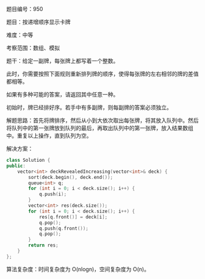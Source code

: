 题目编号：950

题目：按递增顺序显示卡牌

难度：中等

考察范围：数组、模拟

题干：给定一副牌，每张牌上都写着一个整数。

此时，你需要按照下面规则重新排列牌的顺序，使得每张牌的左右相邻的牌的差值都相等。

如果有多种可能的答案，请返回其中任意一种。

初始时，牌已经排好序。若手中有多副牌，则每副牌的答案必须独立。

解题思路：首先将牌排序，然后从小到大依次取出每张牌，将其放入队列中。然后将队列中的第一张牌放到队列的最后，再取出队列中的第一张牌，放入结果数组中。重复以上操作，直到队列为空。

解决方案：

```cpp
class Solution {
public:
    vector<int> deckRevealedIncreasing(vector<int>& deck) {
        sort(deck.begin(), deck.end());
        queue<int> q;
        for (int i = 0; i < deck.size(); i++) {
            q.push(i);
        }
        vector<int> res(deck.size());
        for (int i = 0; i < deck.size(); i++) {
            res[q.front()] = deck[i];
            q.pop();
            q.push(q.front());
            q.pop();
        }
        return res;
    }
};
```

算法复杂度：时间复杂度为 O(nlogn)，空间复杂度为 O(n)。